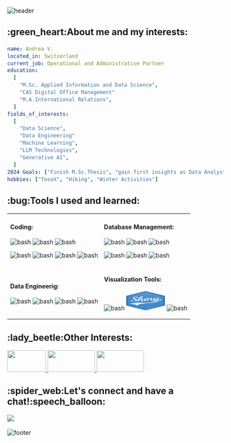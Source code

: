 ![header](https://capsule-render.vercel.app/api?type=waving&height=100&color=c1f4ee&text=Welcome&animation=fadeIn&section=header&fontColor=66cdaa)

<h2 align="left"><strong>:green_heart:About me and my interests:</strong></h2>

```yaml
name: Andrea V.
located_in: Switzerland
current_job: Operational and Administrative Partner
education:
  [
    "M.Sc. Applied Information and Data Science",
    "CAS Digital Office Management"
    "M.A.International Relations",
  ]
fields_of_interests:
  [
    "Data Science",
    "Data Engineering"
    "Machine Learning",
    "LLM Technologies",
    "Generative AI",
  ]
2024 Goals: ["Finish M.Sc.Thesis", "gain first insights as Data Analyst or Data Engineer", "learn at least 5 new technologies"]
hobbies: ["TosoX", "Hiking", "Winter Activities"]
```

<h2 align="left"><strong>:bug:Tools I used and learned:</strong></h2>

<table>
  <tr>
    <td>
      <h4 align="left"><strong>Coding:</strong></h4>
      <p align="left">
      <img src="https://www.vectorlogo.zone/logos/python/python-ar21.svg" alt="bash" width="90" height="45"/>
      <img src="https://www.r-project.org/logo/Rlogo.svg" alt="bash" width="45" height="45"/>
      <img src="https://www.vectorlogo.zone/logos/sqlite/sqlite-ar21.svg"alt="bash" width="110" height="45"/>
      <p align="left">
      <img src="https://www.rstudio.com/wp-content/uploads/2018/10/RStudio-Logo-flat.svg" alt="bash" width="90" height="45"/>
      <img src="https://upload.wikimedia.org/wikipedia/commons/1/1d/PyCharm_Icon.svg" alt="bash" width="90" height="45"/>
      <img src="https://www.vectorlogo.zone/logos/jupyter/jupyter-ar21.svg" alt="bash" width="110" height="45"/>
      <img src="https://upload.wikimedia.org/wikipedia/commons/d/d0/Google_Colaboratory_SVG_Logo.svg" alt="bash" width="45" height="45"/>
    </td>
    <td>
      <h4 align="left"><strong>Database Management:</strong></h4>
      <p align="left">
      <img src="https://www.vectorlogo.zone/logos/mysql/mysql-official.svg" alt="bash" width="90" height="45"/>
      <img src="https://www.vectorlogo.zone/logos/postgresql/postgresql-ar21.svg" alt="bash" width="90" height="45"/>
      <img src="https://www.vectorlogo.zone/logos/mongodb/mongodb-ar21.svg"alt="bash" width="110" height="45"/>
      <p align="left">
      <img src="https://www.vectorlogo.zone/logos/amazon_aws/amazon_aws-ar21.svg" alt="bash" width="110" height="45"/>
      <img src="https://www.vectorlogo.zone/logos/microsoft_azure/microsoft_azure-ar21.svg" alt="bash" width="110" height="45"/>
      <img src="https://dbeaver.com/wp-content/uploads/2022/10/LogoX2.png" alt="bash" width="110" height="45"/>
    </td>
  </tr>
  <tr>
    <td>
      <h4 align="left"><strong>Data Engineerig:</strong></h4>
      <p align="left">
      <img src="https://upload.wikimedia.org/wikipedia/commons/d/de/AirflowLogo.png" alt="bash" width="90" height="45"/>
      <img src="https://www.vectorlogo.zone/logos/amazon_awslambda/amazon_awslambda-ar21.svg" alt="bash" width="90" height="45"/>
      <img src="https://hop.apache.org/tech-manual/latest/_images/logo/CMYK/jpg/HOP_logo_CMYK-4.jpg" alt="bash" width="90" height="45"/>
      <img src="https://www.vectorlogo.zone/logos/apache_kafka/apache_kafka-ar21.svg" alt="bash" width="90" height="45"/>
    </td>
    <td>
      <h4 align="left"><strong>Visualization Tools:</strong></h4>
      <p align="left">
      <img src="https://github.com/get-icon/geticon/blob/master/icons/tableau.svg" alt="bash" width="90" height="45"/>
      <img src="https://raw.githubusercontent.com/max-mapper/hexbin/90a6aae0ebb12d4ac9810f870b67100d913a18f4/vector/shiny.svg" alt="bash" width="90" height="45"/>
      <img src="https://www.vectorlogo.zone/logos/qgis/qgis-ar21.svg" alt="bash" width="90" height="45"/>
    </td>
  </tr>
</table>

<h2 align="left"><strong>:lady_beetle:Other Interests:</strong></h2>

<a href="https://www.toso-x.com/">
  <img height="50" width="90" src="https://www.toso-x.com/typo3conf/ext/bootstrap/Resources/Public/Images/Logo.svg"/>
</a>

<a href="https://schweizmobil.ch/de/sommer">
  <img height="50" width="110" src="https://schweizmobil.ch/img/logo/e_schweizmobil_logo_de.svg?ts11=17137955269"/>
</a>

<a href="https://www.sac-cas.ch/de/huetten-und-touren/sac-tourenportal/">
  <img height="50" width="110" src="https://upload.wikimedia.org/wikipedia/commons/2/20/Schweizer_Alpen-Club_logo.svg"/>
</a>
<br>

<h2 align="left"><strong>:spider_web:Let's connect and have a chat!:speech_balloon:</strong></h2>

<a href="https://ch.linkedin.com/in/aviczian">
  <img height="50" src="https://cdn4.iconfinder.com/data/icons/social-media-2273/64/social_media_network_online_linkedin-512.png"/>
</a>

![footer](https://capsule-render.vercel.app/api?type=waving&height=100&color=c1f4ee&animation=fadeIn&section=footer&fontColor=66cdaa)

<!--
### Hi there 👋
**vandik-23/vandik-23** is a ✨ _special_ ✨ repository because its `README.md` (this file) appears on your GitHub profile.

Here are some ideas to get you started:

- 🔭 I’m currently working on ...
- 🌱 I’m currently learning ...
- 👯 I’m looking to collaborate on ...
- 🤔 I’m looking for help with ...
- 💬 Ask me about ...
- 📫 How to reach me: ...
- 😄 Pronouns: ...
- ⚡ Fun fact: ...
-->
